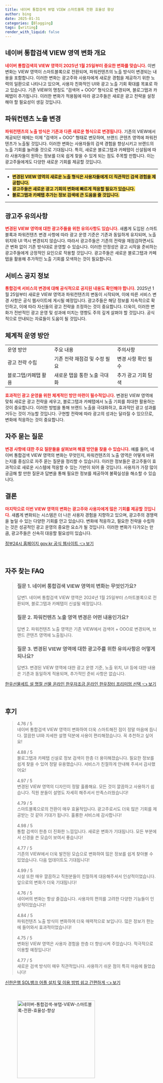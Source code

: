 ```yaml
---
title: 네이버 통합검색 뷰탭 VIEW 스마트블록 전환 효율성 향상
author: bing
date: 2025-01-31
categories: [Blogging]
tags: [writing]
render_with_liquid: false
---
```



<h2 id='VIEW_영역_변화_개요'>네이버 통합검색 VIEW 영역 변화 개요</h2>

<p><b><span style="color: #ee2323;">네이버 통합검색의 VIEW 영역이 2025년 1월 25일부터 중요한 변화를 맞습니다.</span></b> 이번 변화는 VIEW 영역이 스마트블록으로 전환되며, 파워컨텐츠의 노출 방식이 변경되는 내용을 포함합니다. 이러한 변화는 광고주와 사용자에게 새로운 경험을 제공하기 위한 노력의 일환으로 나타나고 있으며, 사용자 친화적인 UI와 광고 노출 기회 확대를 목표로 하고 있습니다. 기존 VIEW의 명칭도 “검색어 + OOO” 형식으로 변경되며, 블로그탭과 카페탭이 추가됩니다. 이러한 변화가 적용됨에 따라 광고주들은 새로운 광고 전략을 설정해야 할 필요성이 생길 것입니다.</p>

<h2 id='파워컨텐츠_노출_변경'>파워컨텐츠 노출 변경</h2>

<p><b><span style="color: #ee2323;">파워컨텐츠의 노출 방식은 기존과 다른 새로운 형식으로 변경됩니다.</span></b> 기존의 VIEW에서 제공되던 매체는 이제 "검색어 + OOO" 형태로 변모하며, 브랜드 콘텐츠 영역에 파워컨텐츠가 노출될 것입니다. 이러한 변화는 사용자들의 검색 경험을 향상시키고 브랜드의 노출 기회를 늘려줄 것으로 기대됩니다. 특히, 새로운 블로그탭과 카페탭이 신설됨에 따라 사용자들이 원하는 정보를 더욱 쉽게 찾을 수 있게 되는 점도 주목할 만합니다. 이는 광고주들에게도 다양한 새로운 기회를 제공할 것입니다.</p>

<hr />

<ul>
    <li><b><span style="background-color: #ffe066;">변경된 VIEW 영역의 새로운 노출 형식은 사용자들에게 더 직관적인 검색 경험을 제공합니다.</span></b></li>
    <li><b><span style="background-color: #ffe066;">광고주들은 새로운 광고 기회의 변화에 빠르게 적응할 필요가 있습니다.</span></b></li>
    <li><b><span style="background-color: #ffe066;">블로그탭과 카페탭 추가는 정보 검색에 큰 도움을 줄 것입니다.</span></b></li>
</ul>

<hr />

<h2 id='광고주_유의사항'>광고주 유의사항</h2>

<p><b><span style="color: #ee2323;">변경된 VIEW 영역에 대한 광고주들을 위한 유의사항도 있습니다.</span></b> 새롭게 도입된 스마트블록과 파워컨텐츠 변경 사항에 따라 광고 운영 기준은 기존과 동일하게 유지되며, 노출 위치와 UI 역시 변경되지 않습니다. 따라서 광고주들은 기존의 전략을 재점검하면서도 큰 변화 없이 기존 방식대로 운영할 수 있습니다. 이러한 안정성은 광고 시작을 준비하는 광고주들에게 긍정적인 요인으로 작용할 것입니다. 광고주들은 새로운 블로그탭과 카페탭을 활용해 추가적인 노출 기회를 모색하는 것이 필요합니다.</p>

<h2 id='서비스_공지_정보'>서비스 공지 정보</h2>

<p><b><span style="color: #ee2323;">통합검색 서비스의 변경에 대해 공식적으로 공지된 내용도 확인해야 합니다.</span></b> 2025년 1월 25일부터 새로운 VIEW 영역과 파워컨텐츠의 변동이 시작되며, 이에 따른 서비스 변경 사항은 공식 웹사이트에 게시될 예정입니다. 광고주들은 해당 정보를 지속적으로 확인하고, 이에 따라 자신들의 광고 전략을 조정하는 것이 중요합니다. 더욱이, 이러한 변화가 전반적인 광고 운영 및 성과에 미치는 영향도 주의 깊게 살펴야 할 것입니다. 공식적으로 안내되는 자료들이 도움이 될 것입니다.</p>

<h2 id='체계적_운영_방안'>체계적 운영 방안</h2>

<table>
    <tr>
        <td>운영 방안</td>
        <td>주요 내용</td>
        <td>주의사항</td>
    </tr>
    <tr>
        <td>광고 전략 수립</td>
        <td>기존 전략 재점검 및 수정 필요</td>
        <td>변경 사항 확인 필수</td>
    </tr>
    <tr>
        <td>블로그탭/카페탭 활용</td>
        <td>새로운 탭을 통한 노출 극대화</td>
        <td>추가 광고 기회 탐색</td>
    </tr>
</table>

<p><b><span style="color: #ee2323;">효과적인 광고 운영을 위한 체계적인 방안 마련이 필수적입니다.</span></b> 변경된 VIEW 영역에 맞춰 새로운 광고 전략을 세우고, 블로그탭과 카페탭에서 노출 기회를 최대한 활용하는 것이 중요합니다. 이러한 방법을 통해 브랜드 노출을 극대화하고, 효과적인 광고 성과를 거두는 것이 가능할 것입니다. 구현할 전략에 따라 광고의 성과는 달라질 수 있으므로, 변화에 적응하는 것이 중요합니다.</p>

<h2 id='자주_묻는_질문'>자주 묻는 질문</h2>

<p><b><span style="color: #ee2323;">변경 사항에 대한 주요 질문들을 살펴보며 해결 방안을 찾을 수 있습니다.</span></b> 예를 들어, 네이버 통합검색 VIEW 영역의 변화는 무엇인지, 파워컨텐츠의 노출 영역은 어떻게 바뀌는지를 중심으로 자주 묻는 질문을 정리할 수 있습니다. 이러한 정보들은 광고주들이 효과적으로 새로운 시스템에 적응할 수 있는 기반이 되어 줄 것입니다. 사용자가 가장 많이 궁금해 할 만한 질문과 답변을 통해 필요한 정보를 제공하여 불확실성을 해소할 수 있습니다.</p>

<h2 id='결론'>결론</h2>

<p><b><span style="color: #ee2323;">마지막으로 이번 VIEW 영역의 변화는 광고주와 사용자에게 많은 기회를 제공할 것입니다.</span></b> 새롭게 변화되는 시스템은 더 나은 사용자 경험을 지향하고 있으며, 광고주의 경쟁력을 높일 수 있는 다양한 기회를 안고 있습니다. 변화에 적응하고, 필요한 전략을 수립하는 것은 성공적인 광고 운영의 중요한 요소가 될 것입니다. 이러한 변화가 다가오는 만큼, 광고주들은 신속히 대응할 필요성이 있습니다.</p>


<p><a class="click-button" title="정부24시 홈페이지 gov.kr 공식 웹사이트" href="https://somered.github.io/posts/%EC%A0%95%EB%B6%8024%EC%8B%9C-%ED%99%88%ED%8E%98%EC%9D%B4%EC%A7%80-gov.kr-%EA%B3%B5%EC%8B%9D-%EC%9B%B9%EC%82%AC%EC%9D%B4%ED%8A%B8/" rel="dofollow">정부24시 홈페이지 gov.kr 공식 웹사이트 👈 보기</a></p><br>
<h2 id='자주_찾는_FAQ'>자주 찾는 FAQ</h2>
<div itemscope="" itemtype="https://schema.org/FAQPage"> 
<blockquote> 
<div itemscope="" itemprop="mainEntity" itemtype="https://schema.org/Question"> 
<h3 itemprop="name">질문 1. 네이버 통합검색 VIEW 영역의 변화는 무엇인가요?</h3> 
<div itemscope="" itemprop="acceptedAnswer" itemtype="https://schema.org/Answer"> 
<span itemprop="text"> 
<p>답변1. 네이버 통합검색 VIEW 영역은 2024년 1월 25일부터 스마트블록으로 전환되며, 블로그탭과 카페탭이 신설될 예정입니다.</p> 
</span> 
</div> 
</div> 
<div itemscope="" itemprop="mainEntity" itemtype="https://schema.org/Question"> 
<h3 itemprop="name">질문 2. 파워컨텐츠 노출 영역 변경은 어떤 내용인가요?</h3> 
<div itemscope="" itemprop="acceptedAnswer" itemtype="https://schema.org/Answer"> 
<span itemprop="text"> 
<p>답변 2. 파워컨텐츠 노출 영역은 기존 VIEW에서 검색어 + OOO로 변경되며, 브랜드 콘텐츠 영역에 노출됩니다.</p> 
</span> 
</div> 
</div> 
<div itemscope="" itemprop="mainEntity" itemtype="https://schema.org/Question"> 
<h3 itemprop="name">질문 3. 변경된 VIEW 영역에 대한 광고주를 위한 유의사항은 어떻게 되나요?</h3> 
<div itemscope="" itemprop="acceptedAnswer" itemtype="https://schema.org/Answer"> 
<span itemprop="text"> 
<p>답변3. 변경된 VIEW 영역에 대한 광고 운영 기준, 노출 위치, UI 등에 대한 내용은 기존과 동일하게 적용되며, 추가적인 준비 사항은 없습니다.</p> 
</span> 
</div> 
</div> 
</blockquote> 
</div>
<p><a class="click-button" title="한우선물세트 설 명절 선물 온라인 한우자조금 온라인 한우장터 프리미엄 선택" href="https://somered.github.io/posts/%ED%95%9C%EC%9A%B0%EC%84%A0%EB%AC%BC%EC%84%B8%ED%8A%B8-%EC%84%A4-%EB%AA%85%EC%A0%88-%EC%84%A0%EB%AC%BC-%EC%98%A8%EB%9D%BC%EC%9D%B8-%ED%95%9C%EC%9A%B0%EC%9E%90%EC%A1%B0%EA%B8%88-%EC%98%A8%EB%9D%BC%EC%9D%B8-%ED%95%9C%EC%9A%B0%EC%9E%A5%ED%84%B0-%ED%94%84%EB%A6%AC%EB%AF%B8%EC%97%84-%EC%84%A0%ED%83%9D/" rel="dofollow">한우선물세트 설 명절 선물 온라인 한우자조금 온라인 한우장터 프리미엄 선택 👈 보기</a></p><br>
<h2 id='후기'>후기</h2>
<div itemscope itemtype="https://schema.org/Product">
  <blockquote>
  <div itemprop="review" itemscope itemtype="https://schema.org/Review">
      <div itemprop="reviewRating" itemscope itemtype="https://schema.org/Rating"> <span itemprop="ratingValue">4.76</span> / <span itemprop="bestRating">5</span> </div>
      <span itemprop="reviewBody">네이버 통합검색 VIEW 영역이 변화하여 더욱 스마트해진 점이 정말 마음에 듭니다. 깔끔한 UI와 자세한 설명 덕분에 사용이 편리해졌습니다. 꼭 추천하고 싶어요!</span>
  </div>
  <br>
  <div itemprop="review" itemscope itemtype="https://schema.org/Review">
      <div itemprop="reviewRating" itemscope itemtype="https://schema.org/Rating"> <span itemprop="ratingValue">4.88</span> / <span itemprop="bestRating">5</span> </div>
      <span itemprop="reviewBody">블로그탭과 카페탭 신설로 정보 검색이 한층 더 용이해졌습니다. 필요한 정보를 쉽게 찾을 수 있어 정말 유용했습니다. 서비스가 친절하게 안내해 주셔서 감사했어요!</span>
  </div>
  <br>
  <div itemprop="review" itemscope itemtype="https://schema.org/Review">
      <div itemprop="reviewRating" itemscope itemtype="https://schema.org/Rating"> <span itemprop="ratingValue">4.97</span> / <span itemprop="bestRating">5</span> </div>
      <span itemprop="reviewBody">변경된 VIEW 영역의 디자인이 정말 훌륭해요. 모든 것이 깔끔하고 사용하기 쉽습니다. 직원 분들이 설명도 자세히 해주셔서 만족스러웠습니다!</span>
  </div>
  <br>
  <div itemprop="review" itemscope itemtype="https://schema.org/Review">
      <div itemprop="reviewRating" itemscope itemtype="https://schema.org/Rating"> <span itemprop="ratingValue">4.79</span> / <span itemprop="bestRating">5</span> </div>
      <span itemprop="reviewBody">스마트블록으로의 전환이 매우 효율적입니다. 광고주로서도 더욱 많은 기회를 제공받는 것 같아 기대가 됩니다. 훌륭한 서비스에 감사합니다!</span>
  </div>
  <br>
  <div itemprop="review" itemscope itemtype="https://schema.org/Review">
      <div itemprop="reviewRating" itemscope itemtype="https://schema.org/Rating"> <span itemprop="ratingValue">4.98</span> / <span itemprop="bestRating">5</span> </div>
      <span itemprop="reviewBody">통합 검색이 한층 더 진화한 느낌입니다. 새로운 변화가 기대됩니다. 모든 부분에서 신경을 쓴 모습이 보여서 좋습니다!</span>
  </div>
  <br>
  <div itemprop="review" itemscope itemtype="https://schema.org/Review">
      <div itemprop="reviewRating" itemscope itemtype="https://schema.org/Rating"> <span itemprop="ratingValue">4.77</span> / <span itemprop="bestRating">5</span> </div>
      <span itemprop="reviewBody">기존의 VIEW에서 더욱 발전된 모습으로 변화하여 많은 정보를 쉽게 찾아볼 수 있었습니다. 다음 업데이트도 기대됩니다!</span>
  </div>
  <br>
  <div itemprop="review" itemscope itemtype="https://schema.org/Review">
      <div itemprop="reviewRating" itemscope itemtype="https://schema.org/Rating"> <span itemprop="ratingValue">4.99</span> / <span itemprop="bestRating">5</span> </div>
      <span itemprop="reviewBody">시설 또한 매우 깔끔하고 직원분들이 친절하게 대응해주셔서 인상적이었습니다. 앞으로의 변화가 더욱 기대됩니다!</span>
  </div>
  <br>
  <div itemprop="review" itemscope itemtype="https://schema.org/Review">
      <div itemprop="reviewRating" itemscope itemtype="https://schema.org/Rating"> <span itemprop="ratingValue">4.76</span> / <span itemprop="bestRating">5</span> </div>
      <span itemprop="reviewBody">네이버의 변화는 항상 즐겁습니다. 사용자의 편의를 고려한 다양한 기능들이 인상적이었습니다!</span>
  </div>
  <br>
  <div itemprop="review" itemscope itemtype="https://schema.org/Review">
      <div itemprop="reviewRating" itemscope itemtype="https://schema.org/Rating"> <span itemprop="ratingValue">4.84</span> / <span itemprop="bestRating">5</span> </div>
      <span itemprop="reviewBody">파워컨텐츠 노출 방식이 변화하여 더욱 매력적으로 보입니다. 많은 정보가 한눈에 들어와서 효과적이었습니다!</span>
  </div>
  <br>
  <div itemprop="review" itemscope itemtype="https://schema.org/Review">
      <div itemprop="reviewRating" itemscope itemtype="https://schema.org/Rating"> <span itemprop="ratingValue">4.75</span> / <span itemprop="bestRating">5</span> </div>
      <span itemprop="reviewBody">변화된 VIEW 영역은 사용자 경험을 한층 더 향상시켜 주었습니다. 적극적으로 이용할 예정입니다!</span>
  </div>
  <br>
  <div itemprop="review" itemscope itemtype="https://schema.org/Review">
      <div itemprop="reviewRating" itemscope itemtype="https://schema.org/Rating"> <span itemprop="ratingValue">4.77</span> / <span itemprop="bestRating">5</span> </div>
      <span itemprop="reviewBody">새로운 검색 방식이 매우 직관적입니다. 사용하기 쉬운 점이 특히 마음에 들었습니다!</span>
  </div>
  </blockquote>
</div>
<p><a class="click-button" title="신한은행 SOL뱅크 어플 설치 및 이용 방법 쉽고 간편하게" href="https://somered.github.io/posts/%EC%8B%A0%ED%95%9C%EC%9D%80%ED%96%89-SOL%EB%B1%85%ED%81%AC-%EC%96%B4%ED%94%8C-%EC%84%A4%EC%B9%98-%EB%B0%8F-%EC%9D%B4%EC%9A%A9-%EB%B0%A9%EB%B2%95-%EC%89%BD%EA%B3%A0-%EA%B0%84%ED%8E%B8%ED%95%98%EA%B2%8C/" rel="dofollow">신한은행 SOL뱅크 어플 설치 및 이용 방법 쉽고 간편하게 👈 보기</a></p><br>
<figure class="image"><img src="https://somered.github.io/assets/img/thumbnail/네이버-통합검색-뷰탭-VIEW-스마트블록-전환-효율성-향상.webp" alt="네이버-통합검색-뷰탭-VIEW-스마트블록-전환-효율성-향상" width="256" height="256"></figure>